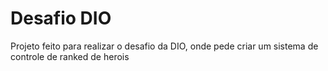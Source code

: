 ﻿# Desafio DIO

Projeto feito para realizar o desafio da DIO, onde pede criar um sistema de controle de ranked de herois 

